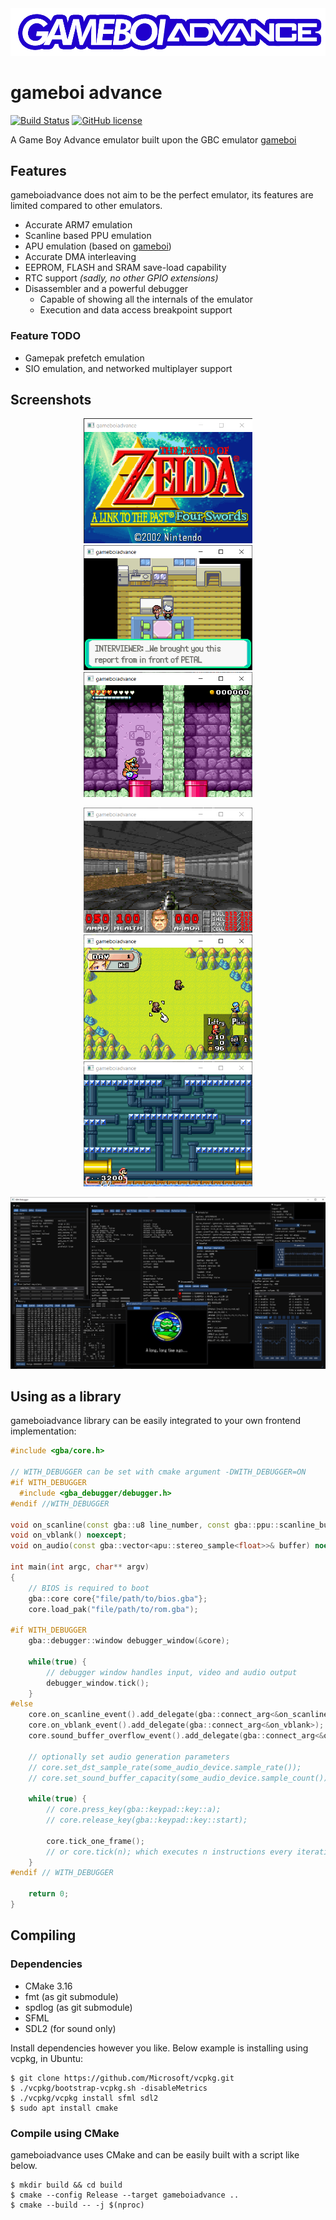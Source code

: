 <img src=".github/logo/logo.png" />

# gameboi advance

[![Build Status](https://travis-ci.com/emrsmsrli/gameboiadvance.svg?branch=master)](https://travis-ci.com/emrsmsrli/gameboiadvance)
[![GitHub license](https://img.shields.io/github/license/emrsmsrli/gameboiadvance)](https://github.com/emrsmsrli/gameboiadvance/blob/master/LICENSE)

A Game Boy Advance emulator built upon the GBC emulator [gameboi](https://github.com/emrsmsrli/gameboi/)

## Features

gameboiadvance does not aim to be the perfect emulator,
its features are limited compared to other emulators.

- Accurate ARM7 emulation
- Scanline based PPU emulation 
- APU emulation (based on [gameboi](https://github.com/emrsmsrli/gameboi/))
- Accurate DMA interleaving
- EEPROM, FLASH and SRAM save-load capability
- RTC support _(sadly, no other GPIO extensions)_
- Disassembler and a powerful debugger
  - Capable of showing all the internals of the emulator
  - Execution and data access breakpoint support
  
### Feature TODO
- Gamepak prefetch emulation
- SIO emulation, and networked multiplayer support

## Screenshots

<p align="center">
    <img src=".github/screenshots/zelda.png" height=200 />
    <img src=".github/screenshots/pokeemerald.png" height=200 />
    <img src=".github/screenshots/wario.png" height=200 />
</p>
<p align="center">
    <img src=".github/screenshots/doom.png" height=200 />
    <img src=".github/screenshots/advancewars.png" height=200 />
    <img src=".github/screenshots/supermario.png" height=200 />
</p>
<p align="center">
    <img src=".github/screenshots/debugger.png" width=800 />
</p>

## Using as a library

gameboiadvance library can be easily integrated to your own frontend implementation:
```cpp
#include <gba/core.h>

// WITH_DEBUGGER can be set with cmake argument -DWITH_DEBUGGER=ON
#if WITH_DEBUGGER
  #include <gba_debugger/debugger.h>
#endif //WITH_DEBUGGER

void on_scanline(const gba::u8 line_number, const gba::ppu::scanline_buffer& buffer) noexcept;
void on_vblank() noexcept;
void on_audio(const gba::vector<apu::stereo_sample<float>>& buffer) noexcept;

int main(int argc, char** argv) 
{
    // BIOS is required to boot
    gba::core core{"file/path/to/bios.gba"};
    core.load_pak("file/path/to/rom.gba");

#if WITH_DEBUGGER
    gba::debugger::window debugger_window(&core);

    while(true) {
        // debugger window handles input, video and audio output
        debugger_window.tick();
    }
#else
    core.on_scanline_event().add_delegate(gba::connect_arg<&on_scanline>);
    core.on_vblank_event().add_delegate(gba::connect_arg<&on_vblank>);
    core.sound_buffer_overflow_event().add_delegate(gba::connect_arg<&on_audio>);

    // optionally set audio generation parameters
    // core.set_dst_sample_rate(some_audio_device.sample_rate());
    // core.set_sound_buffer_capacity(some_audio_device.sample_count());

    while(true) {
        // core.press_key(gba::keypad::key::a);
        // core.release_key(gba::keypad::key::start);

        core.tick_one_frame();
        // or core.tick(n); which executes n instructions every iteration
    }
#endif // WITH_DEBUGGER

    return 0;
}
```

## Compiling
### Dependencies
- CMake 3.16
- fmt (as git submodule)
- spdlog (as git submodule)
- SFML
- SDL2 (for sound only)

Install dependencies however you like. Below example is installing using vcpkg, in Ubuntu:

```shell
$ git clone https://github.com/Microsoft/vcpkg.git
$ ./vcpkg/bootstrap-vcpkg.sh -disableMetrics
$ ./vcpkg/vcpkg install sfml sdl2
$ sudo apt install cmake
```

### Compile using CMake
gameboiadvance uses CMake and can be easily built with a script like below.

```shell
$ mkdir build && cd build
$ cmake --config Release --target gameboiadvance ..
$ cmake --build -- -j $(nproc)
```
